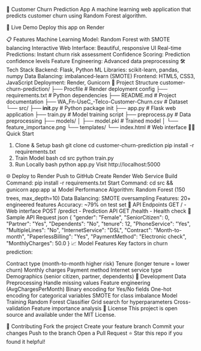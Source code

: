 🔮 Customer Churn Prediction App
A machine learning web application that predicts customer churn using Random Forest algorithm.

🚀 Live Demo
Deploy this app on Render

📋 Features
Machine Learning Model: Random Forest with SMOTE balancing
Interactive Web Interface: Beautiful, responsive UI
Real-time Predictions: Instant churn risk assessment
Confidence Scoring: Prediction confidence levels
Feature Engineering: Advanced data preprocessing
🛠️ Tech Stack
Backend: Flask, Python
ML Libraries: scikit-learn, pandas, numpy
Data Balancing: imbalanced-learn (SMOTE)
Frontend: HTML5, CSS3, JavaScript
Deployment: Render, Gunicorn
📁 Project Structure
customer-churn-prediction/
├── Procfile                 # Render deployment config
├── requirements.txt         # Python dependencies
├── README.md               # Project documentation
├── WA_Fn-UseC_-Telco-Customer-Churn.csv  # Dataset
└── src/
    ├── __init__.py         # Python package init
    ├── app.py              # Flask web application
    ├── train.py            # Model training script
    ├── preprocess.py       # Data preprocessing
    ├── models/
    │   ├── model.pkl       # Trained model
    │   └── feature_importance.png
    └── templates/
        └── index.html      # Web interface
🏃‍♂️ Quick Start
1. Clone & Setup
bash
git clone <your-repo>
cd customer-churn-prediction
pip install -r requirements.txt
2. Train Model
bash
cd src
python train.py
3. Run Locally
bash
python app.py
Visit http://localhost:5000

🌐 Deploy to Render
Push to GitHub
Create Render Web Service
Build Command: pip install -r requirements.txt
Start Command: cd src && gunicorn app:app
📊 Model Performance
Algorithm: Random Forest (150 trees, max_depth=10)
Data Balancing: SMOTE oversampling
Features: 20+ engineered features
Accuracy: ~79% on test set
🎯 API Endpoints
GET / - Web interface
POST /predict - Prediction API
GET /health - Health check
📱 Sample API Request
json
{
  "gender": "Female",
  "SeniorCitizen": 0,
  "Partner": "Yes",
  "Dependents": "No",
  "tenure": 12,
  "PhoneService": "Yes",
  "MultipleLines": "No",
  "InternetService": "DSL",
  "Contract": "Month-to-month",
  "PaperlessBilling": "Yes",
  "PaymentMethod": "Electronic check",
  "MonthlyCharges": 50.0
}
📈 Model Features
Key factors in churn prediction:

Contract type (month-to-month higher risk)
Tenure (longer tenure = lower churn)
Monthly charges
Payment method
Internet service type
Demographics (senior citizen, partner, dependents)
🔧 Development
Data Preprocessing
Handle missing values
Feature engineering (AvgChargesPerMonth)
Binary encoding for Yes/No fields
One-hot encoding for categorical variables
SMOTE for class imbalance
Model Training
Random Forest Classifier
Grid search for hyperparameters
Cross-validation
Feature importance analysis
📄 License
This project is open source and available under the MIT License.

🤝 Contributing
Fork the project
Create your feature branch
Commit your changes
Push to the branch
Open a Pull Request
⭐ Star this repo if you found it helpful!

